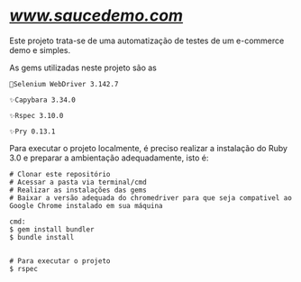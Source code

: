 # *www.saucedemo.com*

Este projeto trata-se de uma automatização de testes de um e-commerce demo e simples.

As gems utilizadas neste projeto são as
	
	🚀Selenium WebDriver 3.142.7
	
	✨Capybara 3.34.0
	
	✨Rspec 3.10.0
	
	✨Pry 0.13.1

Para executar o projeto localmente, é preciso realizar a instalação do Ruby 3.0 e preparar a ambientação adequadamente, isto é:    

```
# Clonar este repositório
# Acessar a pasta via terminal/cmd
# Realizar as instalações das gems
# Baixar a versão adequada do chromedriver para que seja compativel ao Google Chrome instalado em sua máquina

cmd:
$ gem install bundler
$ bundle install


# Para executar o projeto
$ rspec

```

